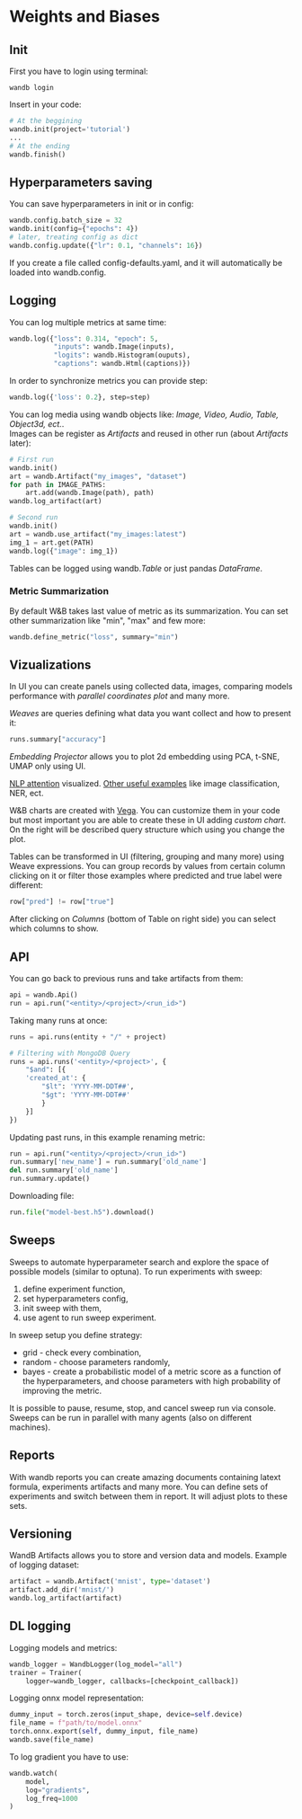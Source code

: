 # Weights and Biases

## Init

First you have to login using terminal:

```console
wandb login
```

Insert in your code:

```python
# At the beggining
wandb.init(project='tutorial')
...
# At the ending
wandb.finish()
```

## Hyperparameters saving

You can save hyperparameters in init or in config:

```python
wandb.config.batch_size = 32
wandb.init(config={"epochs": 4})
# later, treating config as dict
wandb.config.update({"lr": 0.1, "channels": 16})
```

If you create a file called config-defaults.yaml, and it will automatically be loaded into wandb.config.

## Logging

You can log multiple metrics at same time:

```python
wandb.log({"loss": 0.314, "epoch": 5,
           "inputs": wandb.Image(inputs),
           "logits": wandb.Histogram(ouputs),
           "captions": wandb.Html(captions)})
```

In order to synchronize metrics you can provide step:

```python
wandb.log({'loss': 0.2}, step=step)
```

You can log media using wandb objects like: *Image, Video, Audio, Table, Object3d, ect.*.  
Images can be register as *Artifacts* and reused in other run (about *Artifacts* later):

```python
# First run
wandb.init()
art = wandb.Artifact("my_images", "dataset")
for path in IMAGE_PATHS:
    art.add(wandb.Image(path), path)
wandb.log_artifact(art)

# Second run
wandb.init()
art = wandb.use_artifact("my_images:latest")
img_1 = art.get(PATH)
wandb.log({"image": img_1})
```

Tables can be logged using wandb.*Table* or just pandas *DataFrame*.

### Metric Summarization

By default W&B takes last value of metric as its summarization. You can set other summarization like "min", "max" and few more:

```python
wandb.define_metric("loss", summary="min")
```

## Vizualizations

In UI you can create panels using collected data, images, comparing models performance with *parallel coordinates plot* and many more.  

*Weaves* are queries defining what data you want collect and how to present it:

```python
runs.summary["accuracy"]
```

*Embedding Projector* allows you to plot 2d embedding using PCA, t-SNE, UMAP only using UI.  

[NLP attention](https://wandb.ai/kylegoyette/gradientsandtranslation2/reports/Visualizing-NLP-Attention-Based-Models-Using-Custom-Charts--VmlldzoyNjg2MjM) visualized. [Other useful examples](https://docs.wandb.ai/guides/data-vis/tables) like image classification, NER, ect.  

W&B charts are created with [Vega](https://vega.github.io/vega/). You can customize them in your code but most important you are able to create these in UI adding *custom chart*. On the right will be described query structure which using you change the plot.  

Tables can be transformed in UI (filtering, grouping and many more) using Weave expressions. You can group records by values from certain column clicking on it or filter those examples where predicted and true label were different:

```python
row["pred"] != row["true"]
```

After clicking on *Columns* (bottom of Table on right side) you can select which columns to show.

## API

You can go back to previous runs and take artifacts from them:

```python
api = wandb.Api()
run = api.run("<entity>/<project>/<run_id>")
```

Taking many runs at once:

```python
runs = api.runs(entity + "/" + project)

# Filtering with MongoDB Query
runs = api.runs('<entity>/<project>', {
    "$and": [{
    'created_at': {
        "$lt": 'YYYY-MM-DDT##',
        "$gt": 'YYYY-MM-DDT##'
        }
    }]
})
```

Updating past runs, in this example renaming metric:

```python
run = api.run("<entity>/<project>/<run_id>")
run.summary['new_name'] = run.summary['old_name']
del run.summary['old_name']
run.summary.update()
```

Downloading file:

```python
run.file("model-best.h5").download()
```

## Sweeps

Sweeps to automate hyperparameter search and explore the space of possible models (similar to optuna). To run experiments with sweep:

1. define experiment function,
2. set hyperparameters config,
3. init sweep with them,
4. use agent to run sweep experiment.

In sweep setup you define strategy:

- grid - check every combination,
- random - choose parameters randomly,
- bayes - create a probabilistic model of a metric score as a function of the hyperparameters, and choose parameters with high probability of improving the metric.

It is possible to pause, resume, stop, and cancel sweep run via console.
Sweeps can be run in parallel with many agents (also on different machines).

## Reports

With wandb reports you can create amazing documents containing latext formula, experiments artifacts and many more. You can define sets of experiments and switch between them in report. It will adjust plots to these sets.  

## Versioning

WandB Artifacts allows you to store and version data and models. Example of logging dataset:

```python
artifact = wandb.Artifact('mnist', type='dataset')
artifact.add_dir('mnist/')
wandb.log_artifact(artifact)
```

## DL logging

Logging models and metrics:

```python
wandb_logger = WandbLogger(log_model="all")
trainer = Trainer(
    logger=wandb_logger, callbacks=[checkpoint_callback])
```

Logging onnx model representation:

```python
dummy_input = torch.zeros(input_shape, device=self.device)
file_name = f"path/to/model.onnx"
torch.onnx.export(self, dummy_input, file_name)
wandb.save(file_name)
```

To log gradient you have to use:

```python
wandb.watch(
    model,
    log="gradients",
    log_freq=1000
)
```
